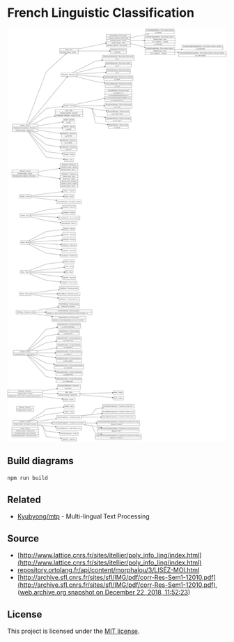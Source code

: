 # French Linguistic Classification

![French Linguistic Classification Diagramm](bin/diagram.svg)

## Build diagrams

```bash
npm run build
```

## Related

- [Kyubyong/mtp](https://github.com/Kyubyong/mtp) - Multi-lingual Text Processing

## Source

- [http://www.lattice.cnrs.fr/sites/itellier/poly_info_ling/index.html](http://www.lattice.cnrs.fr/sites/itellier/poly_info_ling/index.html)
- [repository.ortolang.fr/api/content/morphalou/3/LISEZ-MOI.html](https://repository.ortolang.fr/api/content/morphalou/3/LISEZ-MOI.html)
- [http://archive.sfl.cnrs.fr/sites/sfl/IMG/pdf/corr-Res-Sem1-12010.pdf](http://archive.sfl.cnrs.fr/sites/sfl/IMG/pdf/corr-Res-Sem1-12010.pdf), ([web.archive.org snapshot on December 22, 2018, 11:52:23](https://web.archive.org/web/20181222115223/http://archive.sfl.cnrs.fr:80/sites/sfl/IMG/pdf/corr-Res-Sem1-12010.pdf))

## License

This project is licensed under the [MIT license](LICENSE).
